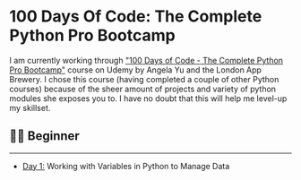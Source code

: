 # 100 Days Of Code: The Complete Python Pro Bootcamp

I am currently working through ["100 Days of Code - The Complete Python Pro Bootcamp"](https://www.udemy.com/course/100-days-of-code/) course on Udemy by Angela Yu and the London App Brewery.
I chose this course (having completed a couple of other Python courses) because of the sheer amount of projects and variety of python modules she exposes you to. I have no doubt that this will help me level-up my skillset.

## 👨‍🎓 Beginner

---

- [Day 1:](https://github.com/SunilParbhoo/100-Days-of-Code-Python/tree/main/day01) Working with Variables in Python to Manage Data
